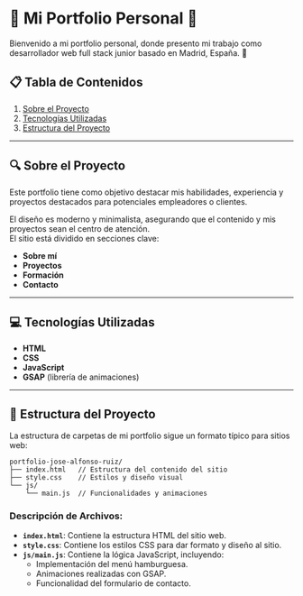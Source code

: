 # 🌟 Mi Portfolio Personal 🌟

Bienvenido a mi portfolio personal, donde presento mi trabajo como desarrollador web full stack junior basado en Madrid, España. 🚀

## 📋 Tabla de Contenidos
1. [Sobre el Proyecto](#sobre-el-proyecto)  
2. [Tecnologías Utilizadas](#tecnologías-utilizadas)  
3. [Estructura del Proyecto](#estructura-del-proyecto)

---

## 🔍 Sobre el Proyecto
Este portfolio tiene como objetivo destacar mis habilidades, experiencia y proyectos destacados para potenciales empleadores o clientes.  

El diseño es moderno y minimalista, asegurando que el contenido y mis proyectos sean el centro de atención.  
El sitio está dividido en secciones clave:  
- **Sobre mí**  
- **Proyectos**  
- **Formación**  
- **Contacto**  

---

## 💻 Tecnologías Utilizadas
- **HTML**  
- **CSS**  
- **JavaScript**  
- **GSAP** (librería de animaciones)  

---

## 📁 Estructura del Proyecto
La estructura de carpetas de mi portfolio sigue un formato típico para sitios web:

```plaintext
portfolio-jose-alfonso-ruiz/
├── index.html   // Estructura del contenido del sitio
├── style.css    // Estilos y diseño visual
└── js/
    └── main.js  // Funcionalidades y animaciones
````

### Descripción de Archivos:
- **`index.html`**: Contiene la estructura HTML del sitio web.  
- **`style.css`**: Contiene los estilos CSS para dar formato y diseño al sitio.  
- **`js/main.js`**: Contiene la lógica JavaScript, incluyendo:
  - Implementación del menú hamburguesa.
  - Animaciones realizadas con GSAP.
  - Funcionalidad del formulario de contacto.
